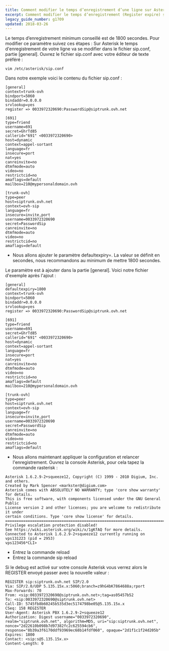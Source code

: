 ```yaml
---
title: Comment modifier le temps d’enregistrement d’une ligne sur Asterisk
excerpt: Comment modifier le temps d’enregistrement (Register expire) sur Asterisk
legacy_guide_number: g1709
updated: 2018-03-26
---
```


Le temps d’enregistrement minimum conseillé est de 1800 secondes. Pour modifier ce paramètre suivez ces étapes :
Sur Asterisk le temps d'enregistrement de votre ligne va se modifier dans le fichier sip.conf, partie [general].
Ouvrez le fichier sip.conf avec votre éditeur de texte préféré :

```
vim /etc/asterisk/sip.conf
```

Dans notre exemple voici le contenu du fichier sip.conf : 

```
[general]
context=trunk-ovh
bindport=5060
bindaddr=0.0.0.0
srvlookup=yes
register => 0033972320690:PasswordSip@siptrunk.ovh.net

[691]
type=friend
username=691
secret=GhrTd85
callerid="691" <0033972320690>
host=dynamic
context=appel-sortant
language=fr
insecure=port
nat=yes
canreinvite=no
dtmfmode=auto
video=no
restrictcid=no
amaflags=default
mailbox=210@mypersonaldomain.ovh

[trunk-ovh]
type=peer
host=siptrunk.ovh.net
context=ovh-sip
language=fr
insecure=invite,port
username=0033972320690
secret=PasswordSip
canreinvite=no
dtmfmode=auto
video=no
restrictcid=no
amaflags=default
```

- Nous allons ajouter le paramètre defaultexpiry=. La valeur se définit en secondes, nous recommandons au minimum de mettre 1800 secondes. 

Le paramètre  est à ajouter dans la partie [general]. Voici notre fichier d'exemple après l'ajout : 

```
[general]
defaultexpiry=1800
context=trunk-ovh
bindport=5060
bindaddr=0.0.0.0
srvlookup=yes
register => 0033972320690:PasswordSip@siptrunk.ovh.net

[691]
type=friend
username=691
secret=GhrTd85
callerid="691" <0033972320690>
host=dynamic
context=appel-sortant
language=fr
insecure=port
nat=yes
canreinvite=no
dtmfmode=auto
video=no
restrictcid=no
amaflags=default
mailbox=210@mypersonaldomain.ovh

[trunk-ovh]
type=peer
host=siptrunk.ovh.net
context=ovh-sip
language=fr
insecure=invite,port
username=0033972320690
secret=PasswordSip
canreinvite=no
dtmfmode=auto
video=no
restrictcid=no
amaflags=default
```

- Nous allons maintenant appliquer la configuration et relancer l'enregistrement. Ouvrez la console Asterisk, pour cela tapez la commande rasterisk :

```
Asterisk 1.6.2.9-2+squeeze12, Copyright (C) 1999 - 2010 Digium, Inc. and others.
Created by Mark Spencer <markster@digium.com>
Asterisk comes with ABSOLUTELY NO WARRANTY; type 'core show warranty' for details.
This is free software, with components licensed under the GNU General Public
License version 2 and other licenses; you are welcome to redistribute it under
certain conditions. Type 'core show license' for details.
=========================================================================
Privilege escalation protection disabled!
See https://wiki.asterisk.org/wiki/x/1gKfAQ for more details.
Connected to Asterisk 1.6.2.9-2+squeeze12 currently running on vps131223 (pid = 2953)
vps123456*CLI>
```

- Entrez la commande reload
- Entrez la commande sip reload

Si le debug est activé sur votre console Asterisk vous verrez alors le REGISTER envoyé passer avec la nouvelle valeur : 

```
REGISTER sip:siptrunk.ovh.net SIP/2.0
Via: SIP/2.0/UDP 5.135.15x.x:5060;branch=z9hG4bK7864688a;rport
Max-Forwards: 70
From: <sip:0033972320690@siptrunk.ovh.net>;tag=as05457b52
To: <sip:0033972320690@siptrunk.ovh.net>
Call-ID: 5745fb8b60245b535d3ec5174798be05@5.135.15x.x
CSeq: 158 REGISTER
User-Agent: Asterisk PBX 1.6.2.9-2+squeeze12
Authorization: Digest username="0033972320690", realm="siptrunk.ovh.net", algorithm=MD5, uri="sip:siptrunk.ovh.net", nonce="2d22610b098b7d97382fc2c625594cb6", response="8b39a3f6170ddf93969ec68b14fdf060", opaque="2d1f1c1f24d205b"
Expires: 1800
Contact: <sip:s@5.135.15x.x>
Content-Length: 0
```

